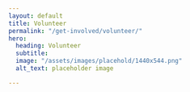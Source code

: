 ```yaml
---
layout: default
title: Volunteer
permalink: "/get-involved/volunteer/"
hero:
  heading: Volunteer
  subtitle:
  image: "/assets/images/placehold/1440x544.png"
  alt_text: placeholder image

---
```

